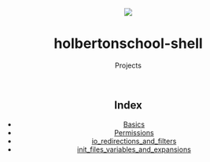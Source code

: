 <div align="center">
<img src="https://apply.holbertonschool.com/holberton-logo.png" />
<h1> holbertonschool-shell </h1>
  
  Projects
  
  <br>
  
  ## Index
  
  * <a href="#Basics">Basics</a>
  * <a href="#Permissions">Permissions</a>
  * <a href="#io_redirections_and_filters">io_redirections_and_filters</a>
  * <a href="#init_files_variables_and_expansions">init_files_variables_and_expansions</a>
  
  </br>
  </div>
